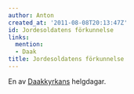 ```yaml
---
author: Anton
created_at: '2011-08-08T20:13:47Z'
id: Jordesoldatens förkunnelse
links:
  mention:
  - Daak
title: Jordesoldatens förkunnelse
---
```


En av [Daakkyrkans] helgdagar.

  [Daakkyrkans]: Daak
